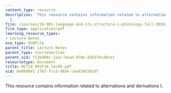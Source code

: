 ```yaml
---
content_type: resource
description: 'This resource contains information related to alternations and derivations
  I. '
file: /courses/24-901-language-and-its-structure-i-phonology-fall-2010/6e8890412f67fccdd8dec4e830d362d7_MIT24_901F10_lec05.pdf
file_type: application/pdf
learning_resource_types:
- Lecture Notes
ocw_type: OCWFile
parent_title: Lecture Notes
parent_type: CourseSection
parent_uid: f13bd08c-1a2c-bead-070e-02b37bc48ce1
resourcetype: Document
title: MIT24_901F10_lec05.pdf
uid: 6e889041-2f67-fccd-d8de-c4e830d362d7
---
```

This resource contains information related to alternations and derivations I. 

